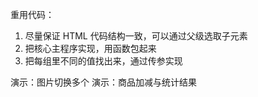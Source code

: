 重用代码：


1. 尽量保证 HTML 代码结构一致，可以通过父级选取子元素
2. 把核心主程序实现，用函数包起来
3. 把每组里不同的值找出来，通过传参实现


演示：图片切换多个
演示：商品加减与统计结果
